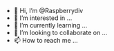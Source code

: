 - 👋 Hi, I’m @Raspberrydiv
- 👀 I’m interested in ...
- 🌱 I’m currently learning ...
- 💞️ I’m looking to collaborate on ...
- 📫 How to reach me ...

<!---
Raspberrydiv/Raspberrydiv is a ✨ special ✨ repository because its `README.md` (this file) appears on your GitHub profile.
You can click the Preview link to take a look at your changes.
--->
